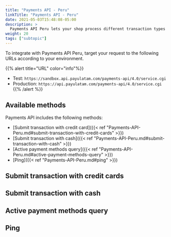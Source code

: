 ```yaml
---
title: "Payments API - Peru"
linkTitle: "Payments API - Peru"
date: 2021-05-03T15:48:08-05:00
description: >
  Payments API Peru lets your shop process different transaction types with multiple payment methods.
weight: 20
tags: ["subtopic"]
---
```


To integrate with Payments API Peru, target your request to the following URLs according to your environment.

{{% alert title="URL" color="info"%}}
* Test: ```https://sandbox.api.payulatam.com/payments-api/4.0/service.cgi```
* Production: ```https://api.payulatam.com/payments-api/4.0/service.cgi```
{{% /alert %}}

## Available methods
Payments API includes the following methods:

* [Submit transaction with credit card]({{< ref "Payments-API-Peru.md#submit-transaction-with-credit-cards" >}})
* [Submit transaction with cash]({{< ref "Payments-API-Peru.md#submit-transaction-with-cash" >}})
* [Active payment methods query]({{< ref "Payments-API-Peru.md#active-payment-methods-query" >}})
* [Ping]({{< ref "Payments-API-Peru.md#ping" >}})


## Submit transaction with credit cards

## Submit transaction with cash

## Active payment methods query

## Ping

